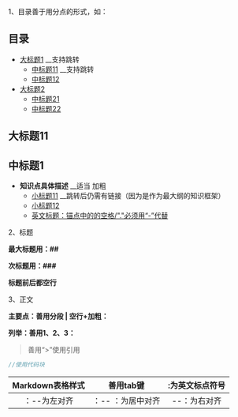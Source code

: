 1、目录善于用分点的形式，如：

## 目录

- [大标题1](#大标题11)  __支持跳转
	- [中标题11](中标题1) __支持跳转
	- [中标题12]()
- [大标题2]()
	- [中标题21]()
	- [中标题22]()

## 大标题11

## 中标题1

- **知识点具体描述**  __适当 加粗
	- [小标题11]()  __跳转后仍需有链接（因为是作为最大纲的知识框架）
	- [小标题12]()
	- [英文标题：锚点中的的空格/"."必须用“-”代替]()

2、标题

**最大标题用：##**

**次标题用：###**

**标题前后都空行**

3、正文

**主要点：善用分段 | 空行+加粗：**

**列举：善用1、2、3：**

> 善用“>”使用引用

```C++
//使用代码块
```


|Markdown表格样式|善用tab键    			|:为英文标点符号	|
|:-------------:|:---------------------:|:-------------:|
|：--为左对齐	|：-- ：为居中对齐		|--：为右对齐	|
